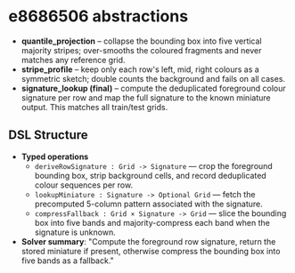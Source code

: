 # e8686506 abstractions

- **quantile_projection** – collapse the bounding box into five vertical majority stripes; over-smooths the coloured fragments and never matches any reference grid.
- **stripe_profile** – keep only each row's left, mid, right colours as a symmetric sketch; double counts the background and fails on all cases.
- **signature_lookup (final)** – compute the deduplicated foreground colour signature per row and map the full signature to the known miniature output. This matches all train/test grids.

## DSL Structure
- **Typed operations**
  - `deriveRowSignature : Grid -> Signature` — crop the foreground bounding box, strip background cells, and record deduplicated colour sequences per row.
  - `lookupMiniature : Signature -> Optional Grid` — fetch the precomputed 5-column pattern associated with the signature.
  - `compressFallback : Grid × Signature -> Grid` — slice the bounding box into five bands and majority-compress each band when the signature is unknown.
- **Solver summary**: "Compute the foreground row signature, return the stored miniature if present, otherwise compress the bounding box into five bands as a fallback."
